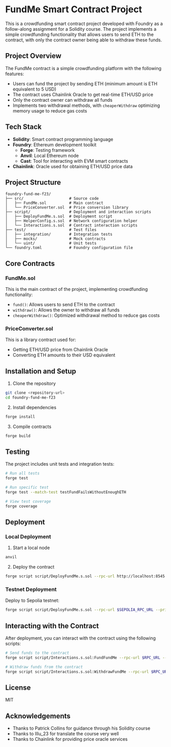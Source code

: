 # FundMe Smart Contract Project

This is a crowdfunding smart contract project developed with Foundry as a follow-along assignment for a Solidity course. The project implements a simple crowdfunding functionality that allows users to send ETH to the contract, with only the contract owner being able to withdraw these funds.

## Project Overview

The FundMe contract is a simple crowdfunding platform with the following features:

- Users can fund the project by sending ETH (minimum amount is ETH equivalent to 5 USD)
- The contract uses Chainlink Oracle to get real-time ETH/USD price
- Only the contract owner can withdraw all funds
- Implements two withdrawal methods, with `cheaperWithdraw` optimizing memory usage to reduce gas costs

## Tech Stack

- **Solidity**: Smart contract programming language
- **Foundry**: Ethereum development toolkit
  - **Forge**: Testing framework
  - **Anvil**: Local Ethereum node
  - **Cast**: Tool for interacting with EVM smart contracts
- **Chainlink**: Oracle used for obtaining ETH/USD price data

## Project Structure

```
foundry-fund-me-f23/
├── src/                    # Source code
│   ├── FundMe.sol          # Main contract
│   └── PriceConverter.sol  # Price conversion library
├── script/                 # Deployment and interaction scripts
│   ├── DeployFundMe.s.sol  # Deployment script
│   ├── HelperConfig.s.sol  # Network configuration helper
│   └── Interactions.s.sol  # Contract interaction scripts
├── test/                   # Test files
│   ├── integration/        # Integration tests
│   ├── mocks/              # Mock contracts
│   └── uint/               # Unit tests
└── foundry.toml            # Foundry configuration file
```

## Core Contracts

### FundMe.sol

This is the main contract of the project, implementing crowdfunding functionality:

- `fund()`: Allows users to send ETH to the contract
- `withdraw()`: Allows the owner to withdraw all funds
- `cheaperWithdraw()`: Optimized withdrawal method to reduce gas costs

### PriceConverter.sol

This is a library contract used for:

- Getting ETH/USD price from Chainlink Oracle
- Converting ETH amounts to their USD equivalent

## Installation and Setup

1. Clone the repository

```bash
git clone <repository-url>
cd foundry-fund-me-f23
```

2. Install dependencies

```bash
forge install
```

3. Compile contracts

```bash
forge build
```

## Testing

The project includes unit tests and integration tests:

```bash
# Run all tests
forge test

# Run specific test
forge test --match-test testFundFailsWithoutEnoughETH

# View test coverage
forge coverage
```

## Deployment

### Local Deployment

1. Start a local node

```bash
anvil
```

2. Deploy the contract

```bash
forge script script/DeployFundMe.s.sol --rpc-url http://localhost:8545 --private-key 0xac0974bec39a17e36ba4a6b4d238ff944bacb478cbed5efcae784d7bf4f2ff80 --broadcast
```

### Testnet Deployment

Deploy to Sepolia testnet:

```bash
forge script script/DeployFundMe.s.sol --rpc-url $SEPOLIA_RPC_URL --private-key $PRIVATE_KEY --broadcast --verify --etherscan-api-key $ETHERSCAN_API_KEY
```

## Interacting with the Contract

After deployment, you can interact with the contract using the following scripts:

```bash
# Send funds to the contract
forge script script/Interactions.s.sol:FundFundMe --rpc-url $RPC_URL --private-key $PRIVATE_KEY --broadcast

# Withdraw funds from the contract
forge script script/Interactions.s.sol:WithdrawFundMe --rpc-url $RPC_URL --private-key $PRIVATE_KEY --broadcast
```

## License

MIT

## Acknowledgements

- Thanks to Patrick Collins for guidance through his Solidity course
- Thanks to IIIu_23 for translate the course very well
- Thanks to Chainlink for providing price oracle services
